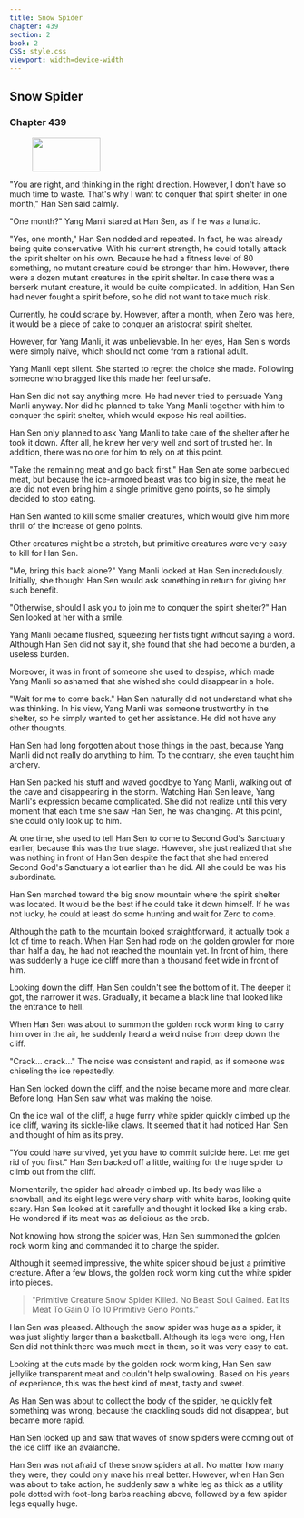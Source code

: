 ```yaml
---
title: Snow Spider
chapter: 439
section: 2
book: 2
CSS: style.css
viewport: width=device-width
---
```


## Snow Spider

### Chapter 439

<figure>
	<img src="../Images/gem.gif" alt="" id="gem" width="120" height="60" />
</figure>

"You are right, and thinking in the right direction. However, I don't have so much time to waste. That's why I want to conquer that spirit shelter in one month," Han Sen said calmly.

"One month?" Yang Manli stared at Han Sen, as if he was a lunatic.

"Yes, one month," Han Sen nodded and repeated. In fact, he was already being quite conservative. With his current strength, he could totally attack the spirit shelter on his own. Because he had a fitness level of 80 something, no mutant creature could be stronger than him. However, there were a dozen mutant creatures in the spirit shelter. In case there was a berserk mutant creature, it would be quite complicated. In addition, Han Sen had never fought a spirit before, so he did not want to take much risk.

Currently, he could scrape by. However, after a month, when Zero was here, it would be a piece of cake to conquer an aristocrat spirit shelter.

However, for Yang Manli, it was unbelievable. In her eyes, Han Sen's words were simply naïve, which should not come from a rational adult.

Yang Manli kept silent. She started to regret the choice she made. Following someone who bragged like this made her feel unsafe.

Han Sen did not say anything more. He had never tried to persuade Yang Manli anyway. Nor did he planned to take Yang Manli together with him to conquer the spirit shelter, which would expose his real abilities.

Han Sen only planned to ask Yang Manli to take care of the shelter after he took it down. After all, he knew her very well and sort of trusted her. In addition, there was no one for him to rely on at this point.

"Take the remaining meat and go back first." Han Sen ate some barbecued meat, but because the ice-armored beast was too big in size, the meat he ate did not even bring him a single primitive geno points, so he simply decided to stop eating.

Han Sen wanted to kill some smaller creatures, which would give him more thrill of the increase of geno points.

Other creatures might be a stretch, but primitive creatures were very easy to kill for Han Sen.

"Me, bring this back alone?" Yang Manli looked at Han Sen incredulously. Initially, she thought Han Sen would ask something in return for giving her such benefit.

"Otherwise, should I ask you to join me to conquer the spirit shelter?" Han Sen looked at her with a smile.

Yang Manli became flushed, squeezing her fists tight without saying a word. Although Han Sen did not say it, she found that she had become a burden, a useless burden.

Moreover, it was in front of someone she used to despise, which made Yang Manli so ashamed that she wished she could disappear in a hole.

"Wait for me to come back." Han Sen naturally did not understand what she was thinking. In his view, Yang Manli was someone trustworthy in the shelter, so he simply wanted to get her assistance. He did not have any other thoughts.

Han Sen had long forgotten about those things in the past, because Yang Manli did not really do anything to him. To the contrary, she even taught him archery.

Han Sen packed his stuff and waved goodbye to Yang Manli, walking out of the cave and disappearing in the storm. Watching Han Sen leave, Yang Manli's expression became complicated. She did not realize until this very moment that each time she saw Han Sen, he was changing. At this point, she could only look up to him.

At one time, she used to tell Han Sen to come to Second God's Sanctuary earlier, because this was the true stage. However, she just realized that she was nothing in front of Han Sen despite the fact that she had entered Second God's Sanctuary a lot earlier than he did. All she could be was his subordinate.

Han Sen marched toward the big snow mountain where the spirit shelter was located. It would be the best if he could take it down himself. If he was not lucky, he could at least do some hunting and wait for Zero to come.

Although the path to the mountain looked straightforward, it actually took a lot of time to reach. When Han Sen had rode on the golden growler for more than half a day, he had not reached the mountain yet. In front of him, there was suddenly a huge ice cliff more than a thousand feet wide in front of him.

Looking down the cliff, Han Sen couldn't see the bottom of it. The deeper it got, the narrower it was. Gradually, it became a black line that looked like the entrance to hell.

When Han Sen was about to summon the golden rock worm king to carry him over in the air, he suddenly heard a weird noise from deep down the cliff.

"Crack… crack…" The noise was consistent and rapid, as if someone was chiseling the ice repeatedly.

Han Sen looked down the cliff, and the noise became more and more clear. Before long, Han Sen saw what was making the noise.

On the ice wall of the cliff, a huge furry white spider quickly climbed up the ice cliff, waving its sickle-like claws. It seemed that it had noticed Han Sen and thought of him as its prey.

"You could have survived, yet you have to commit suicide here. Let me get rid of you first." Han Sen backed off a little, waiting for the huge spider to climb out from the cliff.

Momentarily, the spider had already climbed up. Its body was like a snowball, and its eight legs were very sharp with white barbs, looking quite scary. Han Sen looked at it carefully and thought it looked like a king crab. He wondered if its meat was as delicious as the crab.

Not knowing how strong the spider was, Han Sen summoned the golden rock worm king and commanded it to charge the spider.

Although it seemed impressive, the white spider should be just a primitive creature. After a few blows, the golden rock worm king cut the white spider into pieces.

> "Primitive Creature Snow Spider Killed. No Beast Soul Gained. Eat Its Meat To Gain 0 To 10 Primitive Geno Points."

Han Sen was pleased. Although the snow spider was huge as a spider, it was just slightly larger than a basketball. Although its legs were long, Han Sen did not think there was much meat in them, so it was very easy to eat.

Looking at the cuts made by the golden rock worm king, Han Sen saw jellylike transparent meat and couldn't help swallowing. Based on his years of experience, this was the best kind of meat, tasty and sweet.

As Han Sen was about to collect the body of the spider, he quickly felt something was wrong, because the crackling souds did not disappear, but became more rapid.

Han Sen looked up and saw that waves of snow spiders were coming out of the ice cliff like an avalanche.

Han Sen was not afraid of these snow spiders at all. No matter how many they were, they could only make his meal better. However, when Han Sen was about to take action, he suddenly saw a white leg as thick as a utility pole dotted with foot-long barbs reaching above, followed by a few spider legs equally huge.